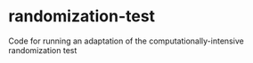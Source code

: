 # randomization-test
Code for running an adaptation of the computationally-intensive randomization test
